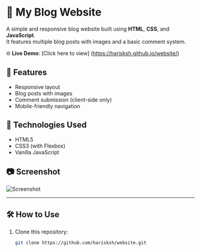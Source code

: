 # 📝 My Blog Website

A simple and responsive blog website built using **HTML**, **CSS**, and **JavaScript**.  
It features multiple blog posts with images and a basic comment system.

🌐 **Live Demo**: [Click here to view] (https://harisksh.github.io/website/)



## 🚀 Features

- Responsive layout
- Blog posts with images
- Comment submission (client-side only)
- Mobile-friendly navigation

## 🧩 Technologies Used

- HTML5
- CSS3 (with Flexbox)
- Vanilla JavaScript

## 📷 Screenshot

![Screenshot](https://cdn.pixabay.com/photo/2025/05/30/17/15/mountain-9631829_640.jpg)

---

## 🛠 How to Use

1. Clone this repository:
   ```bash
   git clone https://github.com/harisksh/website.git
